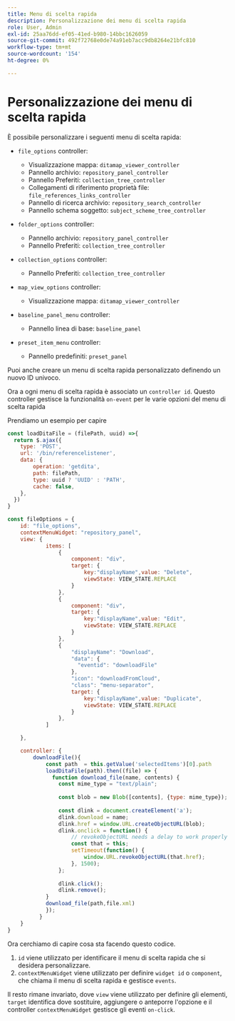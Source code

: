 ```yaml
---
title: Menu di scelta rapida
description: Personalizzazione dei menu di scelta rapida
role: User, Admin
exl-id: 25aa76dd-ef05-41ed-b980-14bbc1626059
source-git-commit: 492f72768e0de74a91eb7acc9db8264e21bfc810
workflow-type: tm+mt
source-wordcount: '154'
ht-degree: 0%

---
```


# Personalizzazione dei menu di scelta rapida

È possibile personalizzare i seguenti menu di scelta rapida:

- `file_options`
controller:
   - Visualizzazione mappa: `ditamap_viewer_controller`
   - Pannello archivio: `repository_panel_controller`
   - Pannello Preferiti: `collection_tree_controller`
   - Collegamenti di riferimento proprietà file: `file_references_links_controller`
   - Pannello di ricerca archivio: `repository_search_controller`
   - Pannello schema soggetto: `subject_scheme_tree_controller`

- `folder_options`
controller:
   - Pannello archivio: `repository_panel_controller`
   - Pannello Preferiti: `collection_tree_controller`

- `collection_options`
controller:
   - Pannello Preferiti: `collection_tree_controller`

- `map_view_options`
controller:
   - Visualizzazione mappa: `ditamap_viewer_controller`

- `baseline_panel_menu`
controller:
   - Pannello linea di base: `baseline_panel`

- `preset_item_menu`
controller:
   - Pannello predefiniti: `preset_panel`

Puoi anche creare un menu di scelta rapida personalizzato definendo un nuovo ID univoco.

Ora a ogni menu di scelta rapida è associato un `controller id`. Questo controller gestisce la funzionalità `on-event` per le varie opzioni del menu di scelta rapida

Prendiamo un esempio per capire

```js title=customise_context_menu.js"
const loadDitaFile = (filePath, uuid) =>{
  return $.ajax({
    type: 'POST',
    url: '/bin/referencelistener',
    data: {
        operation: 'getdita',
        path: filePath,
        type: uuid ? 'UUID' : 'PATH',
        cache: false,
    },
  })
}

const fileOptions = {
    id: "file_options",
    contextMenuWidget: "repository_panel",
    view: {
            items: [
                {
                    component: "div",
                    target: {
                        key:"displayName",value: "Delete",                    
                        viewState: VIEW_STATE.REPLACE
                    }
                },
                {
                    component: "div",
                    target: {
                        key:"displayName",value: "Edit",                    
                        viewState: VIEW_STATE.REPLACE
                    }
                },
                {
                    "displayName": "Download",
                    "data": {
                      "eventid": "downloadFile"
                    },
                    "icon": "downloadFromCloud",
                    "class": "menu-separator",         
                    target: {
                        key:"displayName",value: "Duplicate",                    
                        viewState: VIEW_STATE.REPLACE
                    }
                },
            ]

    },

    controller: {
        downloadFile(){
            const path  = this.getValue('selectedItems')[0].path
            loadDitaFile(path).then((file) => {
              function download_file(name, contents) {
                const mime_type = "text/plain";
        
                const blob = new Blob([contents], {type: mime_type});
        
                const dlink = document.createElement('a');
                dlink.download = name;
                dlink.href = window.URL.createObjectURL(blob);
                dlink.onclick = function() {
                    // revokeObjectURL needs a delay to work properly
                    const that = this;
                    setTimeout(function() {
                        window.URL.revokeObjectURL(that.href);
                    }, 1500);
                };
        
                dlink.click();
                dlink.remove();
            }
            download_file(path,file.xml)
            });
          }
    }
}
```

Ora cerchiamo di capire cosa sta facendo questo codice.

1. `id` viene utilizzato per identificare il menu di scelta rapida che si desidera personalizzare.
2. `contextMenuWidget` viene utilizzato per definire `widget id` o `component`, che chiama il menu di scelta rapida e gestisce `events`.

Il resto rimane invariato, dove `view` viene utilizzato per definire gli elementi, `target` identifica dove sostituire, aggiungere o anteporre l&#39;opzione e il controller `contextMenuWidget` gestisce gli eventi `on-click`.
